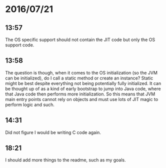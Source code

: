 # 2016/07/21

## 13:57

The OS specific support should not contain the JIT code but only the OS
support code.

## 13:58

The question is though, when it comes to the OS initialization (so the JVM can
be initialized), do I call a static method or create an instance? Static might
be best despite everything not being potentially fully initialized. It can be
thought up of as a kind of early bootstrap to jump into Java code, where that
Java code then performs more initialization. So this means that JVM main entry
points cannot rely on objects and must use lots of JIT magic to perform
logic and such.

## 14:31

Did not figure I would be writing C code again.

## 18:21

I should add more things to the readme, such as my goals.

